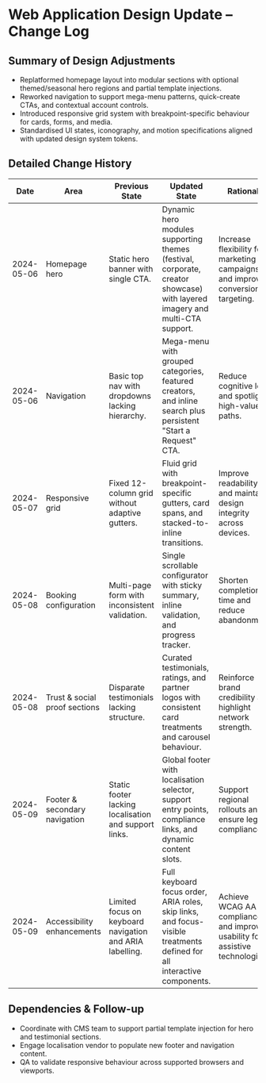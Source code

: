 # Web Application Design Update – Change Log

## Summary of Design Adjustments
- Replatformed homepage layout into modular sections with optional themed/seasonal hero regions and partial template injections.
- Reworked navigation to support mega-menu patterns, quick-create CTAs, and contextual account controls.
- Introduced responsive grid system with breakpoint-specific behaviour for cards, forms, and media.
- Standardised UI states, iconography, and motion specifications aligned with updated design system tokens.

## Detailed Change History
| Date       | Area                           | Previous State                                                                  | Updated State                                                                                                                      | Rationale                                                                                      |
|------------|--------------------------------|---------------------------------------------------------------------------------|-------------------------------------------------------------------------------------------------------------------------------------|------------------------------------------------------------------------------------------------|
| 2024-05-06 | Homepage hero                   | Static hero banner with single CTA.                                             | Dynamic hero modules supporting themes (festival, corporate, creator showcase) with layered imagery and multi-CTA support.         | Increase flexibility for marketing campaigns and improve conversion targeting.                 |
| 2024-05-06 | Navigation                      | Basic top nav with dropdowns lacking hierarchy.                                | Mega-menu with grouped categories, featured creators, and inline search plus persistent "Start a Request" CTA.                   | Reduce cognitive load and spotlight high-value paths.                                          |
| 2024-05-07 | Responsive grid                 | Fixed 12-column grid without adaptive gutters.                                  | Fluid grid with breakpoint-specific gutters, card spans, and stacked-to-inline transitions.                                        | Improve readability and maintain design integrity across devices.                              |
| 2024-05-08 | Booking configuration           | Multi-page form with inconsistent validation.                                   | Single scrollable configurator with sticky summary, inline validation, and progress tracker.                                       | Shorten completion time and reduce abandonment.                                                |
| 2024-05-08 | Trust & social proof sections   | Disparate testimonials lacking structure.                                      | Curated testimonials, ratings, and partner logos with consistent card treatments and carousel behaviour.                           | Reinforce brand credibility and highlight network strength.                                    |
| 2024-05-09 | Footer & secondary navigation   | Static footer lacking localisation and support links.                           | Global footer with localisation selector, support entry points, compliance links, and dynamic content slots.                       | Support regional rollouts and ensure legal compliance.                                         |
| 2024-05-09 | Accessibility enhancements      | Limited focus on keyboard navigation and ARIA labelling.                        | Full keyboard focus order, ARIA roles, skip links, and focus-visible treatments defined for all interactive components.            | Achieve WCAG AA compliance and improve usability for assistive technologies.                    |

## Dependencies & Follow-up
- Coordinate with CMS team to support partial template injection for hero and testimonial sections.
- Engage localisation vendor to populate new footer and navigation content.
- QA to validate responsive behaviour across supported browsers and viewports.
